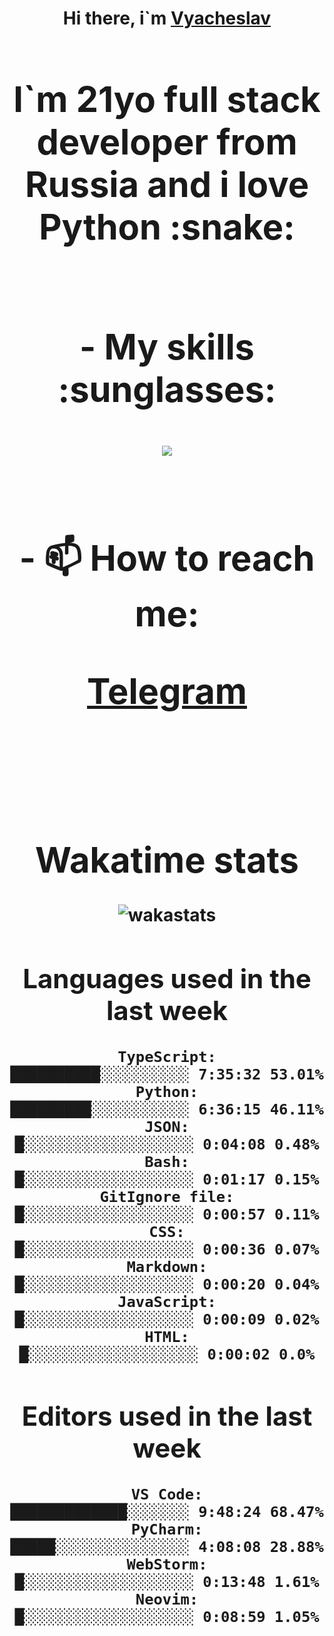 <h1 align='center'>Hi there, i`m <a href='https://t.me/syavabrazzzers'>Vyacheslav<a/> <h1/>

<p>I`m 21yo full stack developer from Russia and i love Python :snake: <p/>

<br>
- My skills :sunglasses:
<p align="center">
    <img src="https://skillicons.dev/icons?i=git,docker,linux,postgres,mysql,python,django,fastapi,javascript,typescript,react,next,tailwind" />
<p/>

<br>
- 📫 How to reach me: 
<p>
<a href='https://t.me/syavabrazzzers'>Telegram<a/>
<p/>
<br>

<h1 align='center'>Wakatime stats</h1>

<img alt="wakastats" src="https://waka-widget.up.railway.app/language?langs=all&user=TaiLo&randomGradient=true&bgLineColor=696969&maxLangs=5&theme=dark" />
    
<!--START_SECTION:waka-->
## Languages used in the last week
```text
TypeScript:           ██████████░░░░░░░░░░ 7:35:32 53.01%
Python:               █████████░░░░░░░░░░░ 6:36:15 46.11%
JSON:                 █░░░░░░░░░░░░░░░░░░░ 0:04:08 0.48%
Bash:                 █░░░░░░░░░░░░░░░░░░░ 0:01:17 0.15%
GitIgnore file:       █░░░░░░░░░░░░░░░░░░░ 0:00:57 0.11%
CSS:                  █░░░░░░░░░░░░░░░░░░░ 0:00:36 0.07%
Markdown:             █░░░░░░░░░░░░░░░░░░░ 0:00:20 0.04%
JavaScript:           █░░░░░░░░░░░░░░░░░░░ 0:00:09 0.02%
HTML:                 █░░░░░░░░░░░░░░░░░░░ 0:00:02 0.0%
```
## Editors used in the last week
```text
VS Code:              █████████████░░░░░░░ 9:48:24 68.47%
PyCharm:              █████░░░░░░░░░░░░░░░ 4:08:08 28.88%
WebStorm:             █░░░░░░░░░░░░░░░░░░░ 0:13:48 1.61%
Neovim:               █░░░░░░░░░░░░░░░░░░░ 0:08:59 1.05%
```

<!--END_SECTION:waka-->


